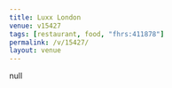 ```yaml
---
title: Luxx London
venue: v15427
tags: [restaurant, food, "fhrs:411878"]
permalink: /v/15427/
layout: venue
---
```

null